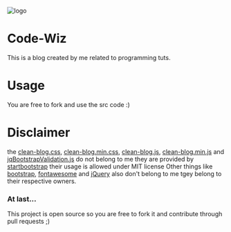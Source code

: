 ![logo](file://logo.png)
# Code-Wiz
This is a blog created by me related to programming tuts.

# Usage
You are free to fork and use the src code :)

# Disclaimer
the [clean-blog.css](/static/css/clean-blog.css), [clean-blog.min.css](/static/clean-blog.min.css), [clean-blog.js](/static/js/clean-blog.js), [clean-blog.min.js](/static/clean-blog.min.js) and [jqBootstrapValidation.js](/static/js/jqBootstrapValidation.js)
do not belong to me they are provided by [startbootstrap](https://startbootstrap.com)
their usage is allowed under MIT license
Other things like [bootstrap](/static/vendor/bootstrap/), [fontawesome](/static/vendor/fontawesome/) and [jQuery](/static/vendor/jQuery/) also don't belong to me tgey belong to their respective owners.

### At last...
This project is open source so you are free to fork it and contribute through pull requests ;)
